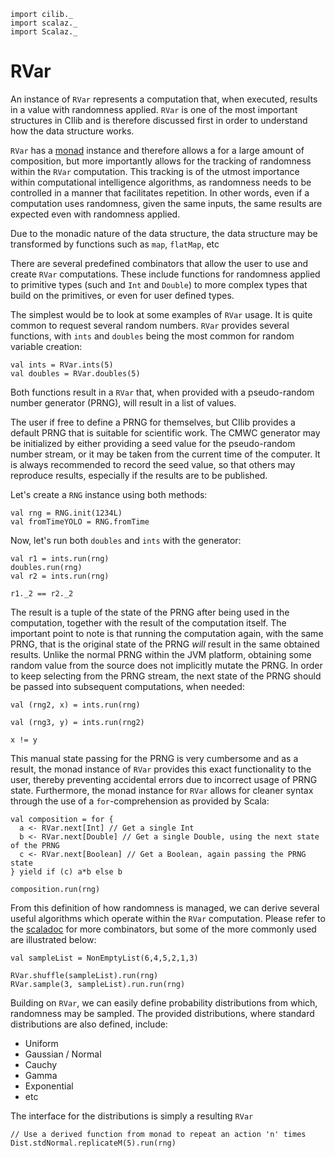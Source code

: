 ```tut:invisible
import cilib._
import scalaz._
import Scalaz._
```

# RVar

An instance of `RVar` represents a computation that, when executed,
results in a value with randomness applied. `RVar` is one of the most
important structures in CIlib and is therefore discussed first in order to
understand how the data structure works.

`RVar` has a [monad]() instance and therefore allows a for a large amount
of composition, but more importantly allows for the tracking of randomness
within the `RVar` computation. This tracking is of the utmost importance
within computational intelligence algorithms, as randomness needs to be
controlled in a manner that facilitates repetition. In other words,
even if a computation uses randomness, given the same inputs, the same
results are expected even with randomness applied.

Due to the monadic nature of the data structure, the data structure may be
transformed by functions such as `map`, `flatMap`, etc

There are several predefined combinators that allow the user to use and
create `RVar` computations. These include functions for randomness applied
to primitive types (such and `Int` and `Double`) to more complex types that
build on the primitives, or even for user defined types.

The simplest would be to look at some examples of `RVar` usage. It is quite
common to request several random numbers. `RVar` provides several functions,
with `ints` and `doubles` being the most common for random variable
creation:

```tut
val ints = RVar.ints(5)
val doubles = RVar.doubles(5)
```

Both functions result in a `RVar` that, when provided with a pseudo-random
number generator (PRNG), will result in a list of values.

The user if free to define a PRNG for themselves, but CIlib provides a default
PRNG that is suitable for scientific work. The CMWC generator may be
initialized by either providing a seed value for the pseudo-random number
stream, or it may be taken from the current time of the computer. It is always
recommended to record the seed value, so that others may reproduce results,
especially if the results are to be published.

Let's create a `RNG` instance using both methods:

```tut
val rng = RNG.init(1234L)
val fromTimeYOLO = RNG.fromTime
```

Now, let's run both `doubles` and `ints` with the generator:

```tut
val r1 = ints.run(rng)
doubles.run(rng)
val r2 = ints.run(rng)

r1._2 == r2._2
```

The result is a tuple of the state of the PRNG after being used in the
computation, together with the result of the computation itself. The
important point to note is that running the computation again, with the
same PRNG, that is the original state of the PRNG _will_ result in the same
obtained results. Unlike the normal PRNG within the JVM platform, obtaining
some random value from the source does not implicitly mutate the PRNG. In
order to keep selecting from the PRNG stream, the next state of the PRNG
should be passed into subsequent computations, when needed:

```tut
val (rng2, x) = ints.run(rng)

val (rng3, y) = ints.run(rng2)

x != y
```

This manual state passing for the PRNG is very cumbersome and as a result,
the monad instance of `RVar` provides this exact functionality to the user,
thereby preventing accidental errors due to incorrect usage of PRNG state.
Furthermore, the monad instance for `RVar` allows for cleaner syntax through
the use of a `for`-comprehension as provided by Scala:

```tut
val composition = for {
  a <- RVar.next[Int] // Get a single Int
  b <- RVar.next[Double] // Get a single Double, using the next state of the PRNG
  c <- RVar.next[Boolean] // Get a Boolean, again passing the PRNG state
} yield if (c) a*b else b

composition.run(rng)
```

From this definition of how randomness is managed, we can derive several
useful algorithms which operate within the `RVar` computation. Please refer
to the [scaladoc](http://cirg-up.github.io/cilib/api/cilib/RVar$.html) for
more combinators, but some of the more commonly used are illustrated below:

```tut
val sampleList = NonEmptyList(6,4,5,2,1,3)

RVar.shuffle(sampleList).run(rng)
RVar.sample(3, sampleList).run.run(rng)
```

Building on `RVar`, we can easily define probability distributions from
which, randomness may be sampled. The provided distributions, where
standard distributions are also defined, include:

* Uniform
* Gaussian / Normal
* Cauchy
* Gamma
* Exponential
* etc

The interface for the distributions is simply a resulting `RVar`

```tut
// Use a derived function from monad to repeat an action 'n' times
Dist.stdNormal.replicateM(5).run(rng)
```
